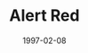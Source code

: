 ---
mission_id: alertred
slug: "alert-red"
title: "Alert Red"
authors: 
    - "Christoph Dobias"
date: 1997-02-08
filename: "/missions/alertred.zip"
description: "In this mission you must steal the plans of the World Devastor. Weapons that were crated to tear planets apart and make new Fighters or new Weapons with the planet´s resources. The Emperor is still disappointed about his loos of the First Death-Star and wants to bring the Rebellion to its knees. Mon Mothma asks Kyle Katarn to help the Rebellion on this thing."
cover:
levelReplaced:	SECBASE
difficulty: no
bm:	yes
fme: yes
wax: yes
three_do: yes
voc: yes
gmd: no
vue: no
lfd: no
base: "New level from scratch"
editors: "Dark Forge 0.993-1.01, DFINFEDIT 1.01"

---